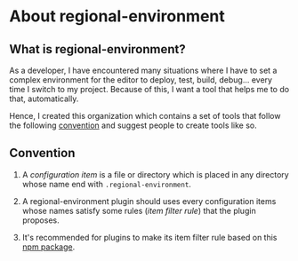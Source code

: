 
# About regional-environment

## What is regional-environment?

As a developer, I have encountered many situations where I have to set a complex environment for the editor to deploy, test, build, debug... every time I switch to my project. Because of this, I want a tool that helps me to do that, automatically.

Hence, I created this organization which contains a set of tools that follow the following [convention](#convention) and suggest people to create tools like so.

## Convention

 1. A *configuration item* is a file or directory which is placed in any directory whose name end with `.regional-environment`.

 2. A regional-environment plugin should uses every configuration items whose names satisfy some rules (*item filter rule*) that the plugin proposes.

 3. It's recommended for plugins to make its item filter rule based on this [npm package](https://www.npmjs.com/package/regional-environment).
